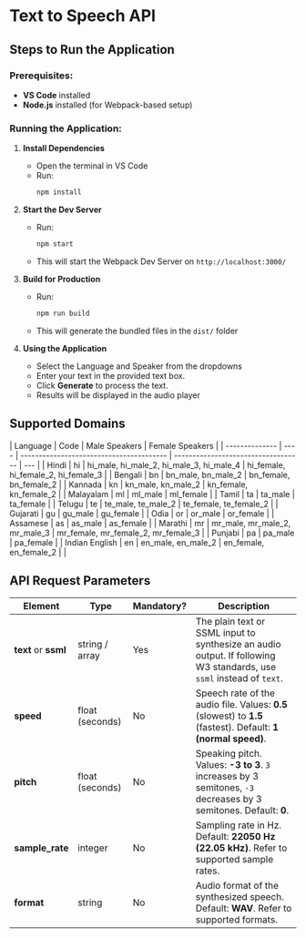 # Text to Speech API

## Steps to Run the Application

### Prerequisites:

- **VS Code** installed
- **Node.js** installed (for Webpack-based setup)

### Running the Application:

1. **Install Dependencies**

   - Open the terminal in VS Code
   - Run:
     ```sh
     npm install
     ```

2. **Start the Dev Server**

   - Run:
     ```sh
     npm start
     ```
   - This will start the Webpack Dev Server on `http://localhost:3000/`

3. **Build for Production**

   - Run:
     ```sh
     npm run build
     ```
   - This will generate the bundled files in the `dist/` folder

4. **Using the Application**
   - Select the Language and Speaker from the dropdowns
   - Enter your text in the provided text box.
   - Click **Generate** to process the text.
   - Results will be displayed in the audio player

## Supported Domains

| Language       | Code | Male Speakers                            | Female Speakers                     |
| -------------- | ---- | ---------------------------------------- | ----------------------------------- | --- |
| Hindi          | hi   | hi_male, hi_male_2, hi_male_3, hi_male_4 | hi_female, hi_female_2, hi_female_3 |
| Bengali        | bn   | bn_male, bn_male_2                       | bn_female, bn_female_2              |
| Kannada        | kn   | kn_male, kn_male_2                       | kn_female, kn_female_2              |
| Malayalam      | ml   | ml_male                                  | ml_female                           |
| Tamil          | ta   | ta_male                                  | ta_female                           |
| Telugu         | te   | te_male, te_male_2                       | te_female, te_female_2              |
| Gujarati       | gu   | gu_male                                  | gu_female                           |
| Odia           | or   | or_male                                  | or_female                           |
| Assamese       | as   | as_male                                  | as_female                           |
| Marathi        | mr   | mr_male, mr_male_2, mr_male_3            | mr_female, mr_female_2, mr_female_3 |
| Punjabi        | pa   | pa_male                                  | pa_female                           |
| Indian English | en   | en_male, en_male_2                       | en_female, en_female_2              |     |

## API Request Parameters

| Element              | Type            | Mandatory? | Description                                                                                                          |
| -------------------- | --------------- | ---------- | -------------------------------------------------------------------------------------------------------------------- |
| **text** or **ssml** | string / array  | Yes        | The plain text or SSML input to synthesize an audio output. If following W3 standards, use `ssml` instead of `text`. |
| **speed**            | float (seconds) | No         | Speech rate of the audio file. Values: **0.5** (slowest) to **1.5** (fastest). Default: **1 (normal speed)**.        |
| **pitch**            | float (seconds) | No         | Speaking pitch. Values: **-3 to 3**. `3` increases by 3 semitones, `-3` decreases by 3 semitones. Default: **0**.    |
| **sample_rate**      | integer         | No         | Sampling rate in Hz. Default: **22050 Hz (22.05 kHz)**. Refer to supported sample rates.                             |
| **format**           | string          | No         | Audio format of the synthesized speech. Default: **WAV**. Refer to supported formats.                                |
